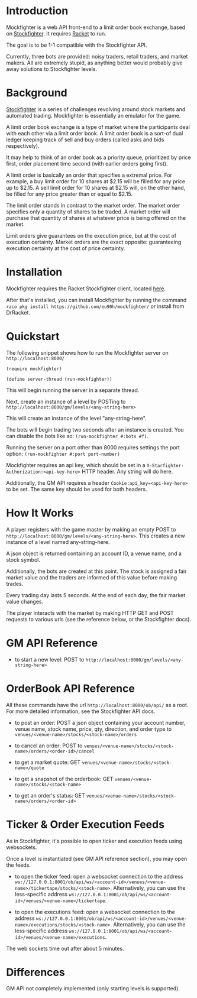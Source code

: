 Introduction
=============
Mockfighter is a web API front-end to a limit order book exchange, based on [Stockfighter](http://www.stockfighter.io).
It requires [Racket](http://www.racket-lang.org) to run.

The goal is to be 1-1 compatible with the Stockfighter API.

Currently, three bots are provided: noisy traders, retail traders, and market makers.
All are extremely stupid, as anything better would probably give away solutions to Stockfighter levels.

Background
==========
[Stockfighter](http://stockfighter.io) is a series of challenges revolving around stock markets and automated trading. Mockfighter is essentially an emulator for the game.

A limit order book exchange is a type of market where the participants deal with each other via a limit order book.
A limit order book is a sort-of dual ledger keeping track of sell and buy orders (called asks and bids respectively).

It may help to think of an order book as a priority queue, prioritized by price first, order placement time second (with earlier orders going first).

A limit order is basically an order that specifies a extremal price. For example, a buy limit order for 10 shares at $2.15
will be filled for any price up to $2.15. A sell limit order for 10 shares at $2.15 will, on the other hand,
be filled for any price greater than or equal to $2.15.

The limit order stands in contrast to the market order. The market order specifies only a quantity of shares to be traded.
A market order will purchase that quantity of shares at whatever price is being offered on the market.

Limit orders give guarantees on the execution price, but at the cost of execution certainty. Market orders are the exact opposite: guaranteeing execution certainty at the cost of price certainty.

Installation
============
Mockfighter requires the Racket Stockfighter client, located [here](https://github.com/eu90h/stockfighter-racket/).

After that's installed, you can install Mockfighter by running the command 
`raco pkg install https://github.com/eu90h/mockfighter/`
or install from DrRacket.

Quickstart
==========
The following snippet shows how to run the Mockfighter server on `http://localhost:8000/`

`` (require mockfighter) ``

`` (define server-thread (run-mockfighter)) ``

This will begin running the server in a separate thread. 

Next, create an instance of a level by POSTing to `http://localhost:8000/gm/levels/<any-string-here>`

This will create an instance of the level "any-string-here".

The bots will begin trading two seconds after an instance is created. You can disable the bots like so: `(run-mockfighter #:bots #f)`.

Running the server on a port other than 8000 requires settings the port option: `(run-mockfighter #:port port-number)`

Mockfighter requires an api key, which should be set in a `X-Starfighter-Authorization:<api-key-here>` HTTP header. Any string will do here.

Additionally, the GM API requires a header `Cookie:api_key=<api-key-here>` to be set. The same key should be used for both headers.

How It Works
============
A player registers with the game master by making an empty POST to `http://localhost:8000/gm/levels/<any-string-here>`. This creates a new instance of a level named any-string-here.

A json object is returned containing an account ID, a venue name, and a stock symbol.

Additionally, the bots are created at this point. The stock is assigned a fair market value
and the traders are informed of this value before making trades.

Every trading day lasts 5 seconds. At the end of each day, the fair market value changes.

The player interacts with the market by making HTTP GET and POST requests to various urls (see the reference below, or the Stockfighter docs).

GM API Reference
================
* to start a new level: POST to `http://localhost:8000/gm/levels/<any-string-here>`

OrderBook API Reference
=======================
All these commands have the url `http://localhost:8000/ob/api/` as a root. For more detailed information, see the Stockfighter API docs.

* to post an order: POST a json object containing your account number, venue name, stock name, price, qty, direction, and order type to `venues/<venue-name>/stocks/<stock-name>/orders`

* to cancel an order: POST to `venues/<venue-name>/stocks/<stock-name>/orders/<order-id>/cancel`

* to get a market quote: GET `venues/<venue-name>/stocks/<stock-name>/quote`

* to get a snapshot of the orderbook: GET `venues/<venue-name>/stocks/<stock-name>`

* to get an order's status: GET `venues/<venue-name>/stocks/<stock-name>/orders/<order-id>`

Ticker & Order Execution Feeds
===============================
As in Stockfighter, it's possible to open ticker and execution feeds using websockets.

Once a level is instantiated (see GM API reference section), you may open the feeds.

* to open the ticker feed: open a websocket connection to the address `ws://127.0.0.1:8001/ob/api/ws/<account-id>/venues/<venue-name>/tickertape/stocks/<stock-name>`. Alternatively, you can use the less-specific address `ws://127.0.0.1:8001/ob/api/ws/<account-id>/venues/<venue-name>/tickertape`.

* to open the executions feed: open a websocket connection to the address `ws://127.0.0.1:8001/ob/api/ws/<account-id>/venues/<venue-name>/executions/stocks/<stock-name>`. Alternatively, you can use the less-specific address `ws://127.0.0.1:8001/ob/api/ws/<account-id>/venues/<venue-name>/executions`.

The web sockets time out after about 5 minutes.

Differences
===========
GM API not completely implemented (only starting levels is supported).
